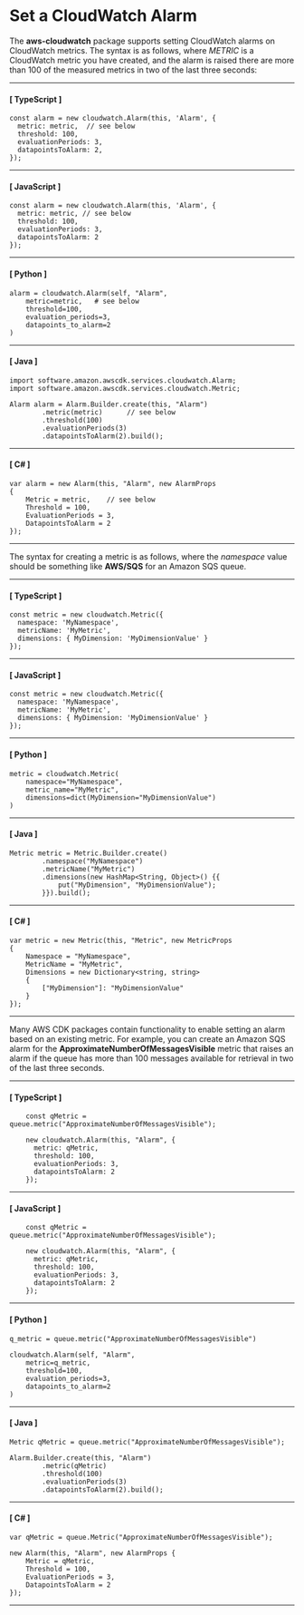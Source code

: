 # Set a CloudWatch Alarm<a name="how_to_set_cw_alarm"></a>

The **aws\-cloudwatch** package supports setting CloudWatch alarms on CloudWatch metrics\. The syntax is as follows, where *METRIC* is a CloudWatch metric you have created, and the alarm is raised there are more than 100 of the measured metrics in two of the last three seconds:

------
#### [ TypeScript ]

```
const alarm = new cloudwatch.Alarm(this, 'Alarm', {
  metric: metric,  // see below
  threshold: 100,
  evaluationPeriods: 3,
  datapointsToAlarm: 2,
});
```

------
#### [ JavaScript ]

```
const alarm = new cloudwatch.Alarm(this, 'Alarm', {
  metric: metric, // see below
  threshold: 100,
  evaluationPeriods: 3,
  datapointsToAlarm: 2
});
```

------
#### [ Python ]

```
alarm = cloudwatch.Alarm(self, "Alarm",
    metric=metric,   # see below
    threshold=100,
    evaluation_periods=3,
    datapoints_to_alarm=2
)
```

------
#### [ Java ]

```
import software.amazon.awscdk.services.cloudwatch.Alarm;
import software.amazon.awscdk.services.cloudwatch.Metric;

Alarm alarm = Alarm.Builder.create(this, "Alarm")
        .metric(metric)      // see below
        .threshold(100)
        .evaluationPeriods(3)
        .datapointsToAlarm(2).build();
```

------
#### [ C\# ]

```
var alarm = new Alarm(this, "Alarm", new AlarmProps
{
    Metric = metric,    // see below
    Threshold = 100,
    EvaluationPeriods = 3,
    DatapointsToAlarm = 2
});
```

------

The syntax for creating a metric is as follows, where the *namespace* value should be something like **AWS/SQS** for an Amazon SQS queue\.

------
#### [ TypeScript ]

```
const metric = new cloudwatch.Metric({
  namespace: 'MyNamespace',
  metricName: 'MyMetric',
  dimensions: { MyDimension: 'MyDimensionValue' }
});
```

------
#### [ JavaScript ]

```
const metric = new cloudwatch.Metric({
  namespace: 'MyNamespace',
  metricName: 'MyMetric',
  dimensions: { MyDimension: 'MyDimensionValue' }
});
```

------
#### [ Python ]

```
metric = cloudwatch.Metric(
    namespace="MyNamespace",
    metric_name="MyMetric",
    dimensions=dict(MyDimension="MyDimensionValue")
)
```

------
#### [ Java ]

```
Metric metric = Metric.Builder.create()
        .namespace("MyNamespace")
        .metricName("MyMetric")
        .dimensions(new HashMap<String, Object>() {{
            put("MyDimension", "MyDimensionValue");
        }}).build();
```

------
#### [ C\# ]

```
var metric = new Metric(this, "Metric", new MetricProps
{
    Namespace = "MyNamespace",
    MetricName = "MyMetric",
    Dimensions = new Dictionary<string, string>
    {
        ["MyDimension"]: "MyDimensionValue"
    }
});
```

------

Many AWS CDK packages contain functionality to enable setting an alarm based on an existing metric\. For example, you can create an Amazon SQS alarm for the **ApproximateNumberOfMessagesVisible** metric that raises an alarm if the queue has more than 100 messages available for retrieval in two of the last three seconds\.

------
#### [ TypeScript ]

```
    const qMetric = queue.metric("ApproximateNumberOfMessagesVisible");

    new cloudwatch.Alarm(this, "Alarm", {
      metric: qMetric,
      threshold: 100,
      evaluationPeriods: 3,
      datapointsToAlarm: 2
    });
```

------
#### [ JavaScript ]

```
    const qMetric = queue.metric("ApproximateNumberOfMessagesVisible");

    new cloudwatch.Alarm(this, "Alarm", {
      metric: qMetric,
      threshold: 100,
      evaluationPeriods: 3,
      datapointsToAlarm: 2
    });
```

------
#### [ Python ]

```
q_metric = queue.metric("ApproximateNumberOfMessagesVisible")
        
cloudwatch.Alarm(self, "Alarm",
    metric=q_metric,
    threshold=100,
    evaluation_periods=3,
    datapoints_to_alarm=2
)
```

------
#### [ Java ]

```
Metric qMetric = queue.metric("ApproximateNumberOfMessagesVisible");

Alarm.Builder.create(this, "Alarm")
        .metric(qMetric)
        .threshold(100)
        .evaluationPeriods(3)
        .datapointsToAlarm(2).build();
```

------
#### [ C\# ]

```
var qMetric = queue.Metric("ApproximateNumberOfMessagesVisible");

new Alarm(this, "Alarm", new AlarmProps {
    Metric = qMetric,
    Threshold = 100,
    EvaluationPeriods = 3,
    DatapointsToAlarm = 2
});
```

------